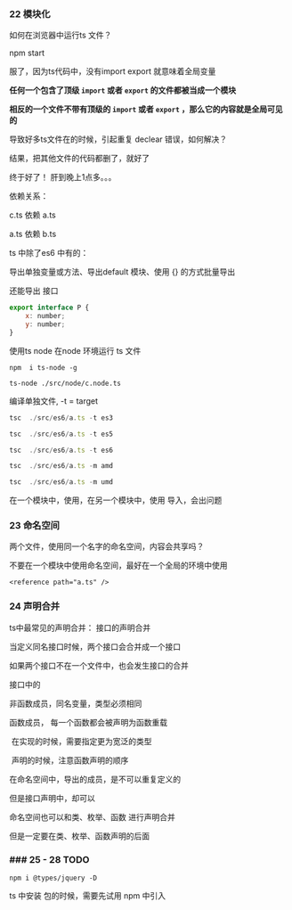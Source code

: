 ### 22 模块化

如何在浏览器中运行ts 文件？

npm start



服了，因为ts代码中，没有import export 就意味着全局变量

**任何一个包含了顶级 `import` 或者 `export` 的文件都被当成一个模块**

**相反的一个文件不带有顶级的 `import` 或者 `export` ，那么它的内容就是全局可见的**

导致好多ts文件在的时候，引起重复 declear 错误，如何解决？

结果，把其他文件的代码都删了，就好了

终于好了！ 肝到晚上1点多。。。







依赖关系：

c.ts 依赖 a.ts 

a.ts 依赖 b.ts



ts 中除了es6 中有的：

导出单独变量或方法、导出default 模块、使用 {} 的方式批量导出

还能导出 接口

```js
export interface P {
    x: number;
    y: number;
}
```



使用ts node 在node 环境运行 ts 文件

```
npm  i ts-node -g

ts-node ./src/node/c.node.ts
```

编译单独文件, -t   =  target

```js
tsc  ./src/es6/a.ts -t es3

tsc  ./src/es6/a.ts -t es5

tsc  ./src/es6/a.ts -t es6

tsc  ./src/es6/a.ts -m amd

tsc  ./src/es6/a.ts -m umd
```

在一个模块中，使用，在另一个模块中，使用 导入，会出问题



### 23 命名空间

两个文件，使用同一个名字的命名空间，内容会共享吗？

不要在一个模块中使用命名空间，最好在一个全局的环境中使用

```
<reference path="a.ts" />
```



### 24 声明合并

ts中最常见的声明合并： 接口的声明合并

当定义同名接口时候，两个接口会合并成一个接口

如果两个接口不在一个文件中，也会发生接口的合并



接口中的

非函数成员，同名变量，类型必须相同

函数成员， 每一个函数都会被声明为函数重载

​					在实现的时候，需要指定更为宽泛的类型

​					声明的时候，注意函数声明的顺序



在命名空间中，导出的成员，是不可以重复定义的

但是接口声明中，却可以





命名空间也可以和类、枚举、函数 进行声明合并

但是一定要在类、枚举、函数声明的后面



### ### 25 - 28 TODO

```
npm i @types/jquery -D
```

ts 中安装 包的时候，需要先试用 npm 中引入





